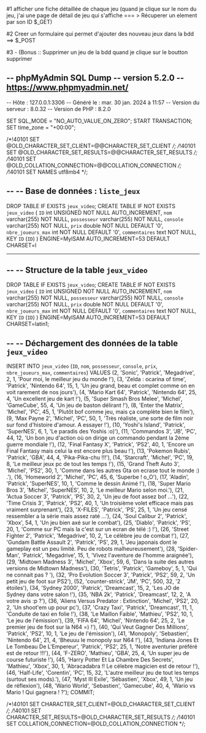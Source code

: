 #1  afficher une fiche détaillée de chaque jeu  (quand je clique sur le nom du jeu, j'ai une page de détail de jeu qui s'affiche === > Récuperer un element par son ID   $_GET)

#2 Creer un formulaire qui permet d'ajouter des nouveau jeux dans la bdd ==> $_POST

#3 - (Bonus ::  Supprimer un jeu de la bdd quand je clique sur le boutton supprimer




-- phpMyAdmin SQL Dump
-- version 5.2.0
-- https://www.phpmyadmin.net/
--
-- Hôte : 127.0.0.1:3306
-- Généré le : mar. 30 jan. 2024 à 11:57
-- Version du serveur : 8.0.32
-- Version de PHP : 8.2.0

SET SQL_MODE = "NO_AUTO_VALUE_ON_ZERO";
START TRANSACTION;
SET time_zone = "+00:00";


/*!40101 SET @OLD_CHARACTER_SET_CLIENT=@@CHARACTER_SET_CLIENT */;
/*!40101 SET @OLD_CHARACTER_SET_RESULTS=@@CHARACTER_SET_RESULTS */;
/*!40101 SET @OLD_COLLATION_CONNECTION=@@COLLATION_CONNECTION */;
/*!40101 SET NAMES utf8mb4 */;

--
-- Base de données : `liste_jeux`
--
DROP TABLE IF EXISTS `jeux_video`;
CREATE TABLE IF NOT EXISTS `jeux_video` (
  `ID` int UNSIGNED NOT NULL AUTO_INCREMENT,
  `nom` varchar(255) NOT NULL,
  `possesseur` varchar(255) NOT NULL,
  `console` varchar(255) NOT NULL,
  `prix` double NOT NULL DEFAULT '0',
  `nbre_joueurs_max` int NOT NULL DEFAULT '0',
  `commentaires` text NOT NULL,
  KEY `ID` (`ID`)
) ENGINE=MyISAM AUTO_INCREMENT=53 DEFAULT CHARSET=l

-- --------------------------------------------------------

--
-- Structure de la table `jeux_video`
--

DROP TABLE IF EXISTS `jeux_video`;
CREATE TABLE IF NOT EXISTS `jeux_video` (
  `ID` int UNSIGNED NOT NULL AUTO_INCREMENT,
  `nom` varchar(255) NOT NULL,
  `possesseur` varchar(255) NOT NULL,
  `console` varchar(255) NOT NULL,
  `prix` double NOT NULL DEFAULT '0',
  `nbre_joueurs_max` int NOT NULL DEFAULT '0',
  `commentaires` text NOT NULL,
  KEY `ID` (`ID`)
) ENGINE=MyISAM AUTO_INCREMENT=53 DEFAULT CHARSET=latin1;

--
-- Déchargement des données de la table `jeux_video`
--

INSERT INTO `jeux_video` (`ID`, `nom`, `possesseur`, `console`, `prix`, `nbre_joueurs_max`, `commentaires`) VALUES
(2, 'Sonic', 'Patrick', 'Megadrive', 2, 1, 'Pour moi, le meilleur jeu du monde !'),
(3, 'Zelda : ocarina of time', 'Patrick', 'Nintendo 64', 15, 1, 'Un jeu grand, beau et complet comme on en voit rarement de nos jours'),
(4, 'Mario Kart 64', 'Patrick', 'Nintendo 64', 25, 4, 'Un excellent jeu de kart !'),
(5, 'Super Smash Bros Melee', 'Michel', 'GameCube', 55, 4, 'Un jeu de baston délirant !'),
(8, 'Enter the Matrix', 'Michel', 'PC', 45, 1, 'Plutôt bof comme jeu, mais ça complète bien le film'),
(9, 'Max Payne 2', 'Michel', 'PC', 50, 1, 'Très réaliste, une sorte de film noir sur fond d\'histoire d\'amour. A essayer !'),
(10, 'Yoshi\'s Island', 'Patrick', 'SuperNES', 6, 1, 'Le paradis des Yoshis :o)'),
(11, 'Commandos 3', 'JB', 'PC', 44, 12, 'Un bon jeu d\'action où on dirige un commando pendant la 2ème guerre mondiale !'),
(12, 'Final Fantasy X', 'Patrick', 'PS2', 40, 1, 'Encore un Final Fantasy mais celui la est encore plus beau !'),
(13, 'Pokemon Rubis', 'Patrick', 'GBA', 44, 4, 'Pika-Pika-chu !!!'),
(14, 'Starcraft', 'Michel', 'PC', 19, 8, 'Le meilleur jeux pc de tout les temps !'),
(15, 'Grand Theft Auto 3', 'Michel', 'PS2', 30, 1, 'Comme dans les autres Gta on ecrase tout le monde :) .'),
(16, 'Homeworld 2', 'Michel', 'PC', 45, 6, 'Superbe ! o_O'),
(17, 'Aladin', 'Patrick', 'SuperNES', 10, 1, 'Comme le dessin Animé !'),
(18, 'Super Mario Bros 3', 'Michel', 'SuperNES', 10, 2, 'Le meilleur Mario selon moi.'),
(21, 'Actua Soccer 3', 'Patrick', 'PS', 30, 2, 'Un jeu de foot assez bof ...'),
(22, 'Time Crisis 3', 'Patrick', 'PS2', 40, 1, 'Un troisième volet efficace mais pas vraiment surprenant'),
(23, 'X-FILES', 'Patrick', 'PS', 25, 1, 'Un jeu censé ressembler a la série mais assez raté ...'),
(24, 'Soul Calibur 2', 'Patrick', 'Xbox', 54, 1, 'Un jeu bien axé sur le combat'),
(25, 'Diablo', 'Patrick', 'PS', 20, 1, 'Comme sur PC mais la c\'est sur un ecran de télé :) !'),
(26, 'Street Fighter 2', 'Patrick', 'Megadrive', 10, 2, 'Le célèbre jeu de combat !'),
(27, 'Gundam Battle Assault 2', 'Patrick', 'PS', 29, 1, 'Jeu japonais dont le gameplay est un peu limité. Peu de robots malheureusement'),
(28, 'Spider-Man', 'Patrick', 'Megadrive', 15, 1, 'Vivez l\'aventure de l\'homme araignée'),
(29, 'Midtown Madness 3', 'Michel', 'Xbox', 59, 6, 'Dans la suite des autres versions de Midtown Madness'),
(30, 'Tetris', 'Patrick', 'Gameboy', 5, 1, 'Qui ne connait pas ? '),
(32, 'Pro Evolution Soccer 3', 'Patrick', 'PS2', 59, 2, 'Un petit jeu de foot sur PS2'),
(52, 'counter-strick', 'JM', 'PC', 500, 32, '2 étoiles'),
(34, 'Sydney 2000', 'Patrick', 'Dreamcast', 15, 2, 'Les JO de Sydney dans votre salon !'),
(35, 'NBA 2k', 'Patrick', 'Dreamcast', 12, 2, 'A votre avis :p ?'),
(36, 'Aliens Versus Predator : Extinction', 'Michel', 'PS2', 20, 2, 'Un shoot\'em up pour pc'),
(37, 'Crazy Taxi', 'Patrick', 'Dreamcast', 11, 1, 'Conduite de taxi en folie !'),
(38, 'Le Maillon Faible', 'Mathieu', 'PS2', 10, 1, 'Le jeu de l\'émission'),
(39, 'FIFA 64', 'Michel', 'Nintendo 64', 25, 2, 'Le premier jeu de foot sur la N64 =) !'),
(40, 'Qui Veut Gagner Des Millions', 'Patrick', 'PS2', 10, 1, 'Le jeu de l\'émission'),
(41, 'Monopoly', 'Sebastien', 'Nintendo 64', 21, 4, 'Bheuuu le monopoly sur N64 !'),
(43, 'Indiana Jones Et Le Tombeau De L\'Empereur', 'Patrick', 'PS2', 25, 1, 'Notre aventurier préféré est de retour !!!'),
(44, 'F-ZERO', 'Mathieu', 'GBA', 25, 4, 'Un super jeu de course futuriste !'),
(45, 'Harry Potter Et La Chambre Des Secrets', 'Mathieu', 'Xbox', 30, 1, 'Abracadabra !! Le célebre magicien est de retour !'),
(46, 'Half-Life', 'Corentin', 'PC', 15, 32, 'L\'autre meilleur jeu de tout les temps (surtout ses mods).'),
(47, 'Myst III Exile', 'Sébastien', 'Xbox', 49, 1, 'Un jeu de réflexion'),
(48, 'Wario World', 'Sebastien', 'Gamecube', 40, 4, 'Wario vs Mario ! Qui gagnera ! ?');
COMMIT;

/*!40101 SET CHARACTER_SET_CLIENT=@OLD_CHARACTER_SET_CLIENT */;
/*!40101 SET CHARACTER_SET_RESULTS=@OLD_CHARACTER_SET_RESULTS */;
/*!40101 SET COLLATION_CONNECTION=@OLD_COLLATION_CONNECTION */;
